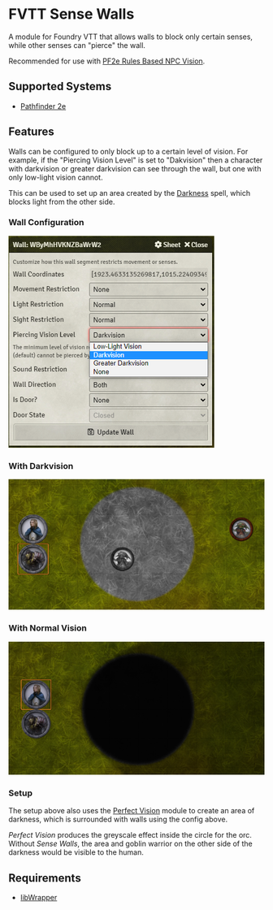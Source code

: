 # FVTT Sense Walls
A module for Foundry VTT that allows walls to block only certain senses, while other senses can "pierce" the wall.

Recommended for use with [PF2e Rules Based NPC Vision](https://github.com/JDCalvert/FVTT-PF2e-Rules-Based-NPC-Vision).

## Supported Systems
- [Pathfinder 2e](https://foundryvtt.com/packages/pf2e)

## Features
Walls can be configured to only block up to a certain level of vision. For example, if the "Piercing Vision Level" is set to "Dakvision" then a character with darkvision or greater darkvision can see through the wall, but one with only low-light vision cannot.

This can be used to set up an area created by the [Darkness](https://2e.aonprd.com/Spells.aspx?ID=59) spell, which blocks light from the other side.

### Wall Configuration
![Wall Configuration](images/wall-config.png)
### With Darkvision
![With Darkvision](images/darkvision.png)
### With Normal Vision
![Without Darkvision](images/normal-vision.png)

### Setup
The setup above also uses the [Perfect Vision](https://foundryvtt.com/packages/perfect-vision) module to create an area of darkness, which is surrounded with walls using the config above.

<i>Perfect Vision</i> produces the greyscale effect inside the circle for the orc. Without <i>Sense Walls</i>, the area and goblin warrior on the other side of the darkness would be visible to the human.

## Requirements
- [libWrapper](https://foundryvtt.com/packages/lib-wrapper)
